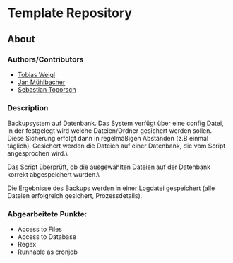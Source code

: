 # Template Repository

## About
### Authors/Contributors
* [Tobias Weigl](mailto:tobias.weigl@edu.fh-joanneum.at)
* [Jan Mühlbacher](mailto:jan.muehlbacher@edu.fh-joanneum.at)
* [Sebastian Toporsch](mailto:sebastian.toporsch@edu.fh-joanneum.at)

### Description
Backupsystem auf Datenbank. Das System verfügt über eine config Datei, in der festgelegt wird welche Dateien/Ordner gesichert werden sollen. Diese Sicherung erfolgt dann in regelmäßigen Abständen (z.B einmal täglich). Gesichert werden die Dateien auf einer Datenbank, die vom Script angesprochen wird.\

Das Script überprüft, ob die ausgewählten Dateien auf der Datenbank korrekt abgespeichert wurden.\

Die Ergebnisse des Backups werden in einer Logdatei gespeichert (alle Dateien erfolgreich gesichert, Prozessdetails).

### Abgearbeitete Punkte:
* Access to Files
* Access to Database
* Regex
* Runnable as cronjob